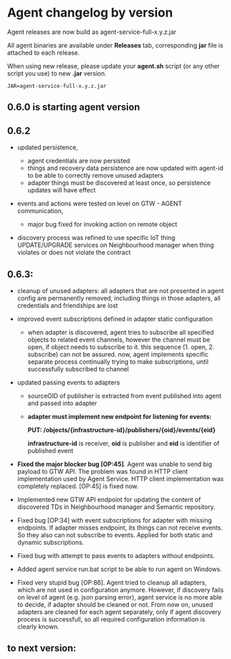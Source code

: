 # Agent changelog by version

Agent releases are now build as agent-service-full-x.y.z.jar

All agent binaries are available under **Releases** tab, corresponding **jar** file is attached to each release.

When using new release, please update your **agent.sh** script (or any other script you use) to
new **.jar** version.

```
JAR=agent-service-full-x.y.z.jar
```


## 0.6.0 is starting agent version

## 0.6.2

* updated persistence,
    * agent credentials are now persisted
    * things and recovery data persistence are now updated with agent-id to be able to
      correctly remove unused adapters
    * adapter things must be discovered at least once, so persistence updates will have effect

* events and actions were tested on level on GTW - AGENT communication,
    * major bug fixed for invoking action on remote object

* discovery process was refined to use specific IoT thing UPDATE/UPGRADE services
on Neighbourhood manager when thing violates or does not violate the contract


## 0.6.3:

* cleanup of unused adapters: all adapters that are not presented in agent config are permanently
  removed, including things in those adapters, all credentials and friendships are lost

* improved event subscriptions defined in adapter static configuration
    * when adapter is discovered, agent tries to subscribe all specified
      objects to related event channels, however the channel must be open,
      if object needs to subscribe to it. this sequence (1. open, 2. subscribe)
      can not be assured. now, agent implements specific separate process
      continually trying to make subscriptions, until successfully subscribed to channel

* updated passing events to adapters
    * sourceOID of publisher is extracted from event published into agent and passed into adapter
    * **adapter must implement new endpoint for listening for events:**

      **PUT: /objects/{infrastructure-id}/publishers/{oid}/events/{eid}**

      **infrastructure-id** is receiver,
      **oid** is publisher and **eid** is identifier of published event

* **Fixed the major blocker bug [OP:45]**. Agent was unable to send big payload to GTW API.
    The problem was found in HTTP client implementation used by Agent Service.
    HTTP client implementation was completely replaced. [OP:45] is fixed now.

* Implemented new GTW API endpoint for updating the content of discovered
    TDs in Neighbourhood manager and Semantic repository.

* Fixed bug [OP:34] with event subscriptions for adapter with missing endpoints. If adapter
    misses endpoint, its things can not receive events. So they also can not subscribe to events.
    Applied for both static and dynamic subscriptions.

* Fixed bug with attempt to pass events to adapters without endpoints.

* Added agent service run.bat script to be able to run agent on Windows.

* Fixed very stupid bug [OP:86]. Agent tried to cleanup all adapters, which are not used in
    configuration anymore. However, if discovery fails on level of agent (e.g. json parsing error),
    agent service is no more able to decide, if adapter should be cleaned or not.
    From now on, unused adapters are cleaned for each agent separately, only if
    agent discovery process is successfull, so all required configuration information is
    clearly known.

## to next version:

